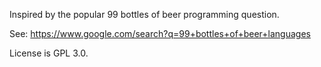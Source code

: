 Inspired by the popular 99 bottles of beer programming question.

See: https://www.google.com/search?q=99+bottles+of+beer+languages

License is GPL 3.0.
